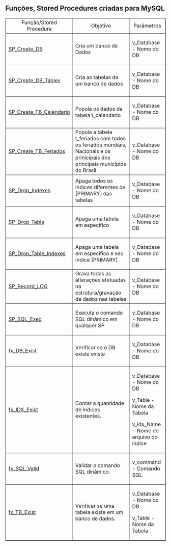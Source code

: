<!DOCTYPE html>
<html>

## Funções, Stored Procedures criadas para MySQL
<table border="1" style="width:100%">
    <thead>
        <tr>
            <td align="center">Função/Stored Procedure</td>
            <td align="center">Objetivo</td>
            <td align="center">Parâmetros</td>
        </tr>
    </thead>
    <body>
        <tr>
            <td align="left">
                <a href="https://github.com/RogerioTonini/MySQL/blob/main/sys/Stored_Procedures/SP_Create_DB.sql">SP_Create_DB </a> 
            </td>
            <td align="left"> Cria um banco de Dados </td>
            <td align="left">
                <p>v_Database - Nome do DB</p>
            </td>
        </tr>
        <!-- -->
        <tr>
            <td align="left">
                <a href="https://github.com/RogerioTonini/MySQL/blob/main/sys/Stored_Procedures/SP_Create_DB_Tables.sql">SP_Create_DB_Tables </a> 
            </td>
            <td align="left"> Cria as tabelas de um banco de dados </td>
            <td align="left">
                <p>v_Database - Nome do DB</p>
            </td>
        </tr>
        <!-- -->
        <tr>
            <td align="left">
                <a href="https://github.com/RogerioTonini/MySQL/blob/main/sys/Stored_Procedures/SP_Create_TB_Calendario.sql">SP_Create_TB_Calendario </a> 
            </td>
            <td align="left"> Popula os dados da tabela t_calendario </td>
            <td align="left">
                <p>v_Database - Nome do DB</p>
            </td>
        </tr>
        <!-- -->
        <tr>
            <td align="left">
                <a href="https://github.com/RogerioTonini/MySQL/blob/main/sys/Stored_Procedures/SP_Create_TB_Feriados.sql">SP_Create_TB_Feriados </a> 
            </td>
            <td align="left"> Popula a tabela t_feriados com todos os feriados mundiais, Nacionais e os prinicipais dos principais munícipios do Brasil </td>
            <td align="left">
                <p>v_Database - Nome do DB</p>
            </td>
        </tr>
        <!-- -->
        <tr>
            <td align="left">
                <a href="https://github.com/RogerioTonini/MySQL/blob/main/sys/Stored_Procedures/SP_Drop_Indexes.sql">SP_Drop_Indexes </a> 
            </td>
            <td align="left"> Apaga todos os índices diferentes de [PRIMARY] das tabelas </td>
            <td align="left">
                <p>v_Database - Nome do DB</p>
            </td>
        </tr>
        <!-- -->
        <tr>
            <td align="left">
                <a href="https://github.com/RogerioTonini/MySQL/blob/main/sys/Stored_Procedures/SP_Drop_Table.sql">SP_Drop_Table </a> 
            </td>
            <td align="left"> Apaga uma tabela em específico </td>
            <td align="left">
                <p>v_Database - Nome do DB</p>
            </td>
        </tr>
        <!-- -->
        <tr>
            <td align="left">
                <a href="https://github.com/RogerioTonini/MySQL/blob/main/sys/Stored_Procedures/SP_Drop_Table_Indexes.sql">SP_Drop_Table_Indexes </a> 
            </td>
            <td align="left"> Apaga uma tabela em específico e seu índice [PRIMARY] </td>
            <td align="left">
                <p>v_Database - Nome do DB</p>
            </td>
        </tr>
        <!-- -->
        <tr>
            <td align="left">
                <a href="https://github.com/RogerioTonini/MySQL/blob/main/sys/Stored_Procedures/SP_Record_LOG.sql">SP_Record_LOG </a> 
            </td>
            <td align="left"> Grava todas as alterações efetuadas na estrutura/gravação de dados nas tabelas </td>
            <td align="left">
                <p>v_Database - Nome do DB</p>
            </td>
        </tr>
        <!-- -->
        <tr>
            <td align="left">
                <a href="https://github.com/RogerioTonini/MySQL/blob/main/sys/Stored_Procedures/SP_SQL_Exec.sql">SP_SQL_Exec </a> 
            </td>
            <td align="left"> Executa o comando SQL dinâmico em qualquer SP </td>
            <td align="left">
                <p>v_Database - Nome do DB</p>
            </td>
        </tr>
        <!-- -->
        <tr>
            <td align="left">
                <a href="https://github.com/RogerioTonini/MySQL/blob/main/sys/Functions/fx_DB_Exist.sql">fx_DB_Exist </a> 
            </td>
            <td align="left"> Verificar se o DB existe existe </td>
            <td align="left">
                <p>v_Database - Nome do DB</p>
            </td>
        </tr>
        <!-- -->
        <tr>
        <td align="left">
            <a href="https://github.com/RogerioTonini/MySQL/blob/main/sys/Functions/fx_IDX_Exist.sql">fx_IDX_Exist </a>
        </td>
            <td align="left"> Contar a quantidade de índices existentes. </td>
            <td align="left">
                <p>v_Database - Nome do DB</p>
                <p>v_Table    - Nome da Tabela</p>
                <p>v_idx_Name - Nome do arquivo do índice</p>
            </td>
        </tr>
        <!-- -->
        <tr>
            <td>
                <a href="https://github.com/RogerioTonini/MySQL/blob/main/sys/Functions/fx_SQL_Valid.sql">fx_SQL_Valid </a>
            </td>
            <td align="left"> Validar o comando SQL dinâmico. </td>
            <td align="left">
                <p>v_command - Comando SQL</p>
            </td>
        </tr>
        <tr>
            <td>
                <a href="https://github.com/RogerioTonini/MySQL/blob/main/sys/Functions/fx_TB_Exist.sql">fx_TB_Exist </a>
            </td>
            <td align="left">Verificar se uma tabela existe em um banco de dados. </td>
            <td align="left">
                <p>v_Database - Nome do DB</p>
                <p>v_Table    - Nome da Tabela</p>
            </td>
        </tr>
    </body>
</table>
</html>